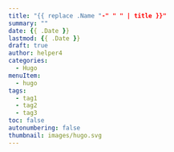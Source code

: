 ```yaml
---
title: "{{ replace .Name "-" " " | title }}"
summary: ""
date: {{ .Date }}
lastmod: {{ .Date }}
draft: true
author: helper4
categories: 
  - Hugo
menuItem:
  - hugo
tags:
  - tag1
  - tag2
  - tag3
toc: false
autonumbering: false 
thumbnail: images/hugo.svg
---
```


